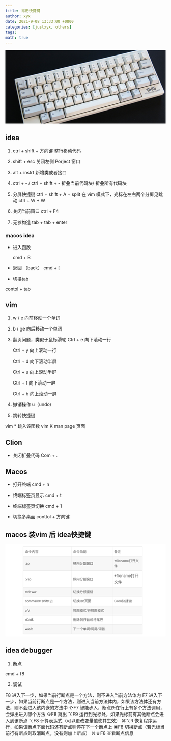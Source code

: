 ```yaml
---
title: 常用快捷键
author: xyx
date: 2021-9-08 13:33:00 +0800
categories: [justxyx, others]
tags:
math: true
---
```


![p1](/assets/img/some/p1.png)

## idea

1. ctrl + shift + 方向键
   整行移动代码
2. shift + esc
   关闭左侧 Porject 窗口

3. alt + instrt
   新增类或者接口

4. ctrl + - / ctrl + shift + -
   折叠当前代码块/ 折叠所有代码块

5. 分屏快捷键
   ctrl + shift + A + split
   在 vim 模式下，光标在左右两个分屏见跳动
   ctrl + W + W

6. 关闭当前窗口
   ctrl + F4

7. 无参构造
   tab + tab + enter

### macos idea

- 进入函数

   cmd + B

- 返回 （back）
   cmd + [

 - 切换tab

 contol + tab

## vim

1. w / e
   向前移动一个单词
2. b / ge
   向后移动一个单词

3. 翻页问题，类似于鼠标滑轮
   Ctrl + e 向下滚动一行

   Ctrl + y 向上滚动一行

   Ctrl + d 向下滚动半屏

   Ctrl + u 向上滚动半屏

   Ctrl + f 向下滚动一屏

   Ctrl + b 向上滚动一屏

4. 撤销操作
   u（undo)

5.   跳转快捷键

vim    *   跳入该函数
vim    K   man page 页面


## Clion

- 关闭折叠代码
  Com + .


## Macos

- 打开终端 
   cmd + n

- 终端标签页显示
   cmd + t

- 终端标签页切换
   cmd + 1

- 切换多桌面 
   conttol + 方向键



## macos 装vim 后 idea快捷键 

![p1](/assets/ims/2022.01/p5.png)




## idea debugger

1. 断点

cmd + f8

2. 调试

F8 进入下一步，如果当前行断点是一个方法，则不进入当前方法体内
F7 进入下一步，如果当前行断点是一个方法，则进入当前方法体内，如果该方法体还有方法，则不会进入该内嵌的方法中
⇧F7 智能步入，断点所在行上有多个方法调用，会弹出进入哪个方法
⇧F8 跳出
⌥F9 运行到光标处，如果光标前有其他断点会进入到该断点
⌥F8 计算表达式（可以更改变量值使其生效）
⌘⌥R 恢复程序运行，如果该断点下面代码还有断点则停在下一个断点上
⌘F8 切换断点（若光标当前行有断点则取消断点，没有则加上断点）
⌘⇧F8 查看断点信息




